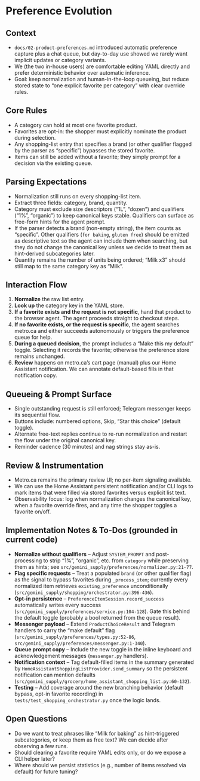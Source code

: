 # Preference Evolution

## Context
- `docs/02-product-preferences.md` introduced automatic preference capture plus a chat queue, but day-to-day use showed we rarely want implicit updates or category variants.
- We (the two in-house users) are comfortable editing YAML directly and prefer deterministic behavior over automatic inference.
- Goal: keep normalization and human-in-the-loop queueing, but reduce stored state to “one explicit favorite per category” with clear override rules.

## Core Rules
- A category can hold at most one favorite product.
- Favorites are opt-in: the shopper must explicitly nominate the product during selection.
- Any shopping-list entry that specifies a brand (or other qualifier flagged by the parser as “specific”) bypasses the stored favorite.
- Items can still be added without a favorite; they simply prompt for a decision via the existing queue.

## Parsing Expectations
- Normalization still runs on every shopping-list item.
- Extract three fields: category, brand, quantity.
- Category must exclude size descriptors (“1L”, “dozen”) and qualifiers (“1%”, “organic”) to keep canonical keys stable. Qualifiers can surface as free-form hints for the agent prompt.
- If the parser detects a brand (non-empty string), the item counts as “specific”. Other qualifiers (`for baking`, `gluten free`) should be emitted as descriptive text so the agent can include them when searching, but they do not change the canonical key unless we decide to treat them as hint-derived subcategories later.
- Quantity remains the number of units being ordered; “Milk x3” should still map to the same category key as “Milk”.

## Interaction Flow
1. **Normalize** the raw list entry.
2. **Look up** the category key in the YAML store.
3. **If a favorite exists and the request is not specific**, hand that product to the browser agent. The agent proceeds straight to checkout steps.
4. **If no favorite exists, or the request is specific**, the agent searches metro.ca and either succeeds autonomously or triggers the preference queue for help.
5. **During a queued decision**, the prompt includes a “Make this my default” toggle. Selecting it records the favorite; otherwise the preference store remains unchanged.
6. **Review** happens on metro.ca’s cart page (manual) plus our Home Assistant notification. We can annotate default-based fills in that notification copy.

## Queueing & Prompt Surface
- Single outstanding request is still enforced; Telegram messenger keeps its sequential flow.
- Buttons include: numbered options, Skip, “Star this choice” (default toggle).
- Alternate free-text replies continue to re-run normalization and restart the flow under the original canonical key.
- Reminder cadence (30 minutes) and nag strings stay as-is.

## Review & Instrumentation
- Metro.ca remains the primary review UI; no per-item signaling available.
- We can use the Home Assistant persistent notification and/or CLI logs to mark items that were filled via stored favorites versus explicit list text.
- Observability focus: log when normalization changes the canonical key, when a favorite override fires, and any time the shopper toggles a favorite on/off.

## Implementation Notes & To-Dos (grounded in current code)
- **Normalize without qualifiers** – Adjust `SYSTEM_PROMPT` and post-processing to strip “1%”, “organic”, etc. from `category` while preserving them as hints; see `src/gemini_supply/preferences/normalizer.py:21-77`.
- **Flag specific requests** – Treat a populated `brand` (or other qualifier flag) as the signal to bypass favorites during `_process_item`; currently every normalized item retrieves `existing_preference` unconditionally (`src/gemini_supply/shopping/orchestrator.py:396-436`).
- **Opt-in persistence** – `PreferenceItemSession.record_success` automatically writes every success (`src/gemini_supply/preferences/service.py:104-128`). Gate this behind the default toggle (probably a bool returned from the queue result).
- **Messenger payload** – Extend `ProductChoiceResult` and Telegram handlers to carry the “make default” flag (`src/gemini_supply/preferences/types.py:52-86`, `src/gemini_supply/preferences/messenger.py:1-340`).
- **Queue prompt copy** – Include the new toggle in the inline keyboard and acknowledgement messages (`messenger.py` handlers).
- **Notification context** – Tag default-filled items in the summary generated by `HomeAssistantShoppingListProvider.send_summary` so the persistent notification can mention defaults (`src/gemini_supply/grocery/home_assistant_shopping_list.py:60-132`).
- **Testing** – Add coverage around the new branching behavior (default bypass, opt-in favorite recording) in `tests/test_shopping_orchestrator.py` once the logic lands.

## Open Questions
- Do we want to treat phrases like “Milk for baking” as hint-triggered subcategories, or keep them as free text? We can decide after observing a few runs.
- Should clearing a favorite require YAML edits only, or do we expose a CLI helper later?
- Where should we persist statistics (e.g., number of items resolved via default) for future tuning?
